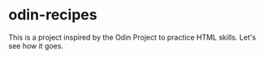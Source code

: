 # odin-recipes

This is a project inspired by the Odin Project to practice HTML skills. Let's
see how it goes. 
